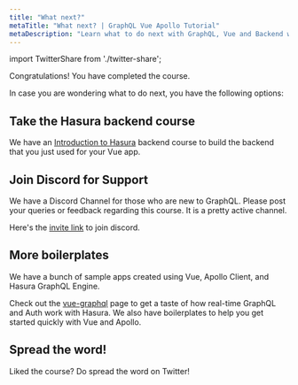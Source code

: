 ```yaml
---
title: "What next?"
metaTitle: "What next? | GraphQL Vue Apollo Tutorial"
metaDescription: "Learn what to do next with GraphQL, Vue and Backend with more community resources. Join our discord channel"
---
```


import TwitterShare from './twitter-share';

Congratulations! You have completed the course.

In case you are wondering what to do next, you have the following options:

## Take the Hasura backend course
 We have an [Introduction to Hasura](https://hasura.io/learn/graphql/hasura/introduction/) backend course to build the backend that you just used for your Vue app.

## Join Discord for Support
We have a Discord Channel for those who are new to GraphQL. Please post your queries or feedback regarding this course. It is a pretty active channel.

Here's the [invite link](https://discordapp.com/invite/vBPpJkS) to join discord.

## More boilerplates
We have a bunch of sample apps created using Vue, Apollo Client, and Hasura GraphQL Engine.

Check out the [vue-graphql](https://hasura.io/vue-graphql) page to get a taste of how real-time GraphQL and Auth work with Hasura. We also have boilerplates to help you get started quickly with Vue and Apollo.

## Spread the word!
Liked the course? 
Do spread the word on Twitter! <TwitterShare />

